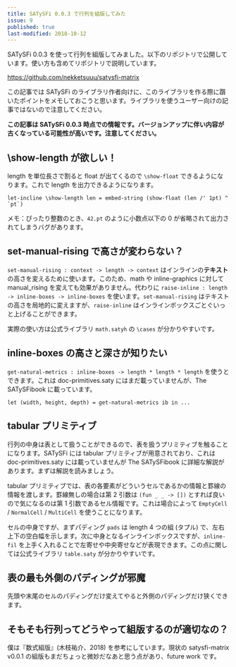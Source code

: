 ```yaml
---
title: SATySFi 0.0.3 で行列を組版してみた
issue: 9
published: true
last-modified: 2018-10-12
---
```


SATySFi 0.0.3 を使って行列を組版してみました。以下のリポジトリで公開しています。使い方も含めてリポジトリで説明しています。

<https://github.com/nekketsuuu/satysfi-matrix>

この記事では SATySFi のライブラリ作者向けに、このライブラリを作る際に躓いたポイントをメモしておこうと思います。ライブラリを使うユーザー向けの記事ではないので注意してください。

**この記事は SATySFi 0.0.3 時点での情報です。バージョンアップに伴い内容が古くなっている可能性が高いです。注意してください。**

## \show-length が欲しい！

length を単位長さで割ると float が出てくるので `\show-float` できるようになります。これで length を出力できるようになります。

```satysfi
let-incline \show-length len = embed-string (show-float (len /' 1pt) ^ `pt`)
```

メモ：ぴったり整数のとき、`42.pt` のように小数点以下の 0 が省略されて出力されてしまうバグがあります。

## set-manual-rising で高さが変わらない？

`set-manual-rising : context -> length -> context` はインラインの**テキスト**の高さを変えるために使います。このため、math や inline-graphics に対して manual_rising を変えても効果がありません。代わりに `raise-inline : length -> inline-boxes -> inline-boxes` を使います。`set-manual-rising` はテキストの高さを局地的に変えますが、`raise-inline` はインラインボックスごとぐいっと上げることができます。

実際の使い方は公式ライブラリ `math.satyh` の `\cases` が分かりやすいです。

## inline-boxes の高さと深さが知りたい

`get-natural-metrics : inline-boxes -> length * length * length` を使うとできます。これは doc-primitives.saty にはまだ載っていませんが、The SATySFibook に載っています。

```satysfi
let (width, height, depth) = get-natural-metrics ib in ...
```

## tabular プリミティブ

行列の中身は表として扱うことができるので、表を扱うプリミティブを触ることになります。SATySFi には tabular プリミティブが用意されており、これは doc-primitives.saty には載っていませんが The SATySFibook に詳細な解説があります。まずは解説を読みましょう。

tabular プリミティブでは、表の各要素がどういうセルであるかの情報と罫線の情報を渡します。罫線無しの場合は第 2 引数は `(fun _ _ -> [])` とすれば良いので気になるのは第 1 引数であるセル情報です。これは場合によって `EmptyCell` / `NormalCell` / `MultiCell` を使うことになります。

セルの中身ですが、まずパディング `pads` は length 4 つの組 (タプル) で、左右上下の空白幅を示します。次に中身となるインラインボックスですが、`inline-fil` を上手く入れることで左寄せや中央寄せなどが表現できます。この点に関しては公式ライブラリ `table.saty` が分かりやすいです。

## 表の最も外側のパディングが邪魔

先頭や末尾のセルのパディングだけ変えてやると外側のパディングだけ狭くできます。

## そもそも行列ってどうやって組版するのが適切なの？

僕は『数式組版』(木枝祐介、2018) を参考にしています。現状の satysfi-matrix v0.0.1 の組版もまだちょっと微妙だなあと思う点があり、future work です。
